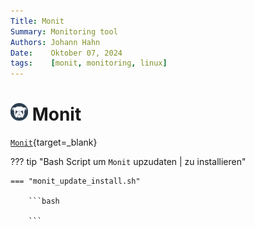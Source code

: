 ```yaml
---
Title: Monit
Summary: Monitoring tool
Authors: Johann Hahn
Date:    Oktober 07, 2024
tags:    [monit, monitoring, linux]
---
```


# <img src="../../assets/logos/monit.png" width="28" height="28" /> Monit


[`Monit`][Monit]{target=\_blank}

[Monit]: https://mmonit.com/ 

??? tip "Bash Script um `Monit` upzudaten | zu installieren"

    === "monit_update_install.sh"
        
        ```bash
       
        ```
